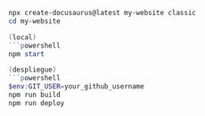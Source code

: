 ```powershell
npx create-docusaurus@latest my-website classic
cd my-website

(local)
```powershell
npm start

(despliegue)
```powershell
$env:GIT_USER=your_github_username
npm run build
npm run deploy